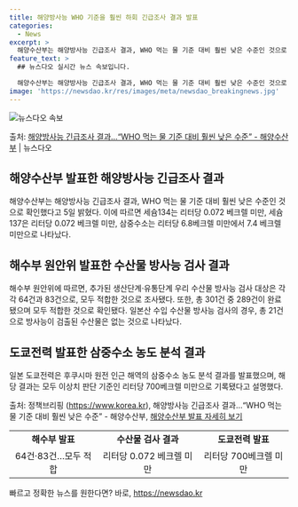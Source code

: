 ```yaml
---
title: 해양방사능 WHO 기준을 훨씬 하회 긴급조사 결과 발표
categories:
  - News
excerpt: >
  해양수산부는 해양방사능 긴급조사 결과, WHO 먹는 물 기준 대비 훨씬 낮은 수준인 것으로 확인했다고 5일 …
feature_text: >
  ## 뉴스다오 실시간 뉴스 속보입니다.

  해양수산부는 해양방사능 긴급조사 결과, WHO 먹는 물 기준 대비 훨씬 낮은 수준인 것으로 확인했다고 5일 …
image: 'https://newsdao.kr/res/images/meta/newsdao_breakingnews.jpg'
---
```


![뉴스다오 속보](https://newsdao.kr/res/images/meta/newsdao_breakingnews.jpg)

<p>출처: <a href="https://newsdao.kr/2733" rel="dofollow">해양방사능 긴급조사 결과…“WHO 먹는 물 기준 대비 훨씬 낮은 수준” - 해양수산부</a> | 뉴스다오</p>

<h2 data-ke-size="size26">해양수산부 발표한 해양방사능 긴급조사 결과</h2>
<p data-ke-size="size16">해양수산부는 해양방사능 긴급조사 결과, WHO 먹는 물 기준 대비 훨씬 낮은 수준인 것으로 확인했다고 5일 밝혔다. 이에 따르면 세슘134는 리터당 0.072 베크렐 미만, 세슘137은 리터당 0.072 베크렐 미만, 삼중수소는 리터당 6.8베크렐 미만에서 7.4 베크렐 미만으로 나타났다.</p>

<h2 data-ke-size="size26">해수부 원안위 발표한 수산물 방사능 검사 결과</h2>
<p data-ke-size="size16">해수부 원안위에 따르면, 추가된 생산단계·유통단계 우리 수산물 방사능 검사 대상은 각각 64건과 83건으로, 모두 적합한 것으로 조사됐다. 또한, 총 301건 중 289건이 완료됐으며 모두 적합한 것으로 확인됐다. 일본산 수입 수산물 방사능 검사의 경우, 총 21건으로 방사능이 검출된 수산물은 없는 것으로 나타났다.</p>

<h2 data-ke-size="size26">도쿄전력 발표한 삼중수소 농도 분석 결과</h2>
<p data-ke-size="size16">일본 도쿄전력은 후쿠시마 원전 인근 해역의 삼중수소 농도 분석 결과를 발표했으며, 해당 결과는 모두 이상치 판단 기준인 리터당 700베크렐 미만으로 기록됐다고 설명했다.</p>

출처: 정책브리핑 (https://www.korea.kr), 해양방사능 긴급조사 결과…“WHO 먹는 물 기준 대비 훨씬 낮은 수준” - 해양수산부, <a href="https://newsdao.kr/2733">해양수산부 발표 자세히 보기</a>

<table>
    <tr>
        <td style="text-align: center; height: 17px;"><b>해수부 발표</b></td>
        <td style="text-align: center; height: 17px;"><b>수산물 검사 결과</b></td>
        <td style="text-align: center;"><b>도쿄전력 발표</b></td>
    </tr>
    <tr>
        <td style="text-align: center;">64건·83건…모두 적합</td>
        <td style="text-align: center;">리터당 0.072 베크렐 미만</td>
        <td style="text-align: center;">리터당 700베크렐 미만</td>
    </tr>
</table> 

빠르고 정확한 뉴스를 원한다면? 바로, <a href="https://newsdao.kr" rel="dofollow">https://newsdao.kr</a>


    
